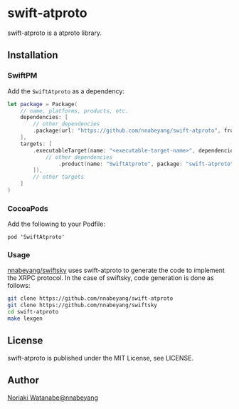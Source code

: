 # swift-atproto

swift-atproto is a atproto library.

## Installation

### SwiftPM

Add the `SwiftAtproto` as a dependency:

```swift
let package = Package(
    // name, platforms, products, etc.
    dependencies: [
        // other dependencies
        .package(url: "https://github.com/nnabeyang/swift-atproto", from: "0.4.2"),
    ],
    targets: [
        .executableTarget(name: "<executable-target-name>", dependencies: [
            // other dependencies
                .product(name: "SwiftAtproto", package: "swift-atproto"),
        ]),
        // other targets
    ]
)
```

### CocoaPods

Add the following to your Podfile:

```terminal
pod 'SwiftAtproto'
```

### Usage

[nnabeyang/swiftsky](https://github.com/nnabeyang/swiftsky) uses swift-atproto to generate the code to implement the XRPC protocol.
In the case of swiftsky, code generation is done as follows:
```bash
git clone https://github.com/nnabeyang/swift-atproto
git clone https://github.com/nnabeyang/swiftsky
cd swift-atproto
make lexgen
```

## License

swift-atproto is published under the MIT License, see LICENSE.

## Author
[Noriaki Watanabe@nnabeyang](https://bsky.app/profile/nnabeyang.bsky.social)
